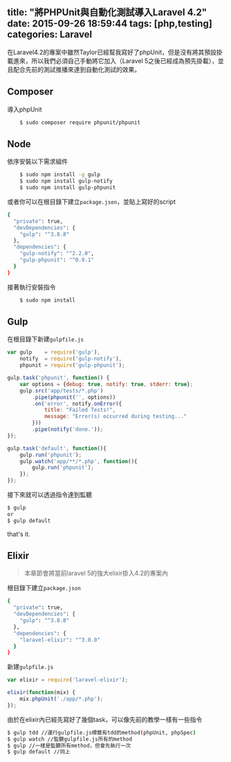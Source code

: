 title: "將PHPUnit與自動化測試導入Laravel 4.2"
date: 2015-09-26 18:59:44
tags: [php,testing]
categories: Laravel
---
在Laravel4.2的專案中雖然Taylor已經幫我寫好了phpUnit，但是沒有將其預設掛載進來，所以我們必須自己手動將它加入（Laravel 5之後已經成為預先掛載），並且配合先前的測試推播來達到自動化測試的效果。

<!-- more -->

## Composer
導入phpUnit
``` bash
    $ sudo composer require phpunit/phpunit
```

## Node
依序安裝以下需求組件
``` bash
    $ sudo npm install -g gulp
    $ sudo npm install gulp-notify
    $ sudo npm install gulp-phpunit
```

或者你可以在根目錄下建立`package.json`，並貼上寫好的script
``` bash
{
  "private": true,
  "devDependencies": {
    "gulp": "^3.8.8"
  },
  "dependencies": {
    "gulp-notify": "^2.2.0",
    "gulp-phpunit": "^0.9.1"
  }
}
```
接著執行安裝指令
``` bash
    $ sudo npm install
```

## Gulp
在根目錄下新建`gulpfile.js`
``` js
var gulp    = require('gulp'),
    notify  = require('gulp-notify'),
    phpunit = require('gulp-phpunit');

gulp.task('phpunit', function() {
    var options = {debug: true, notify: true, stderr: true};
    gulp.src('app/tests/*.php')
        .pipe(phpunit('', options))
        .on('error', notify.onError({
            title: "Failed Tests!",
            message: "Error(s) occurred during testing..."
        }))
        .pipe(notify('done.'));
});

gulp.task('default', function(){
    gulp.run('phpunit');
    gulp.watch('app/**/*.php', function(){
        gulp.run('phpunit');
    });
});
```

接下來就可以透過指令達到監聽
``` bash
$ gulp
or
$ gulp default
```

that's it.

## Elixir
>本章節會將當前laravel 5的強大elixir掛入4.2的專案內

根目錄下建立`package.json`
``` bash
{
  "private": true,
  "devDependencies": {
    "gulp": "^3.8.8"
  },
  "dependencies": {
    "laravel-elixir": "^3.0.0"
  }
}
```

新建`gulpfile.js`
``` js
var elixir = require('laravel-elixir');

elixir(function(mix) {
    mix.phpUnit('./app/*.php');
});
```

由於在elixir內已經先寫好了幾個task，可以像先前的教學一樣有一些指令
``` bash
$ gulp tdd //運行gulpfile.js標籤有tdd的method(phpUnit, phpSpec)
$ gulp watch //監聽gulpfile.js所有的method
$ gulp //一樣是監聽所有method，但會先執行一次
$ gulp default //同上
```